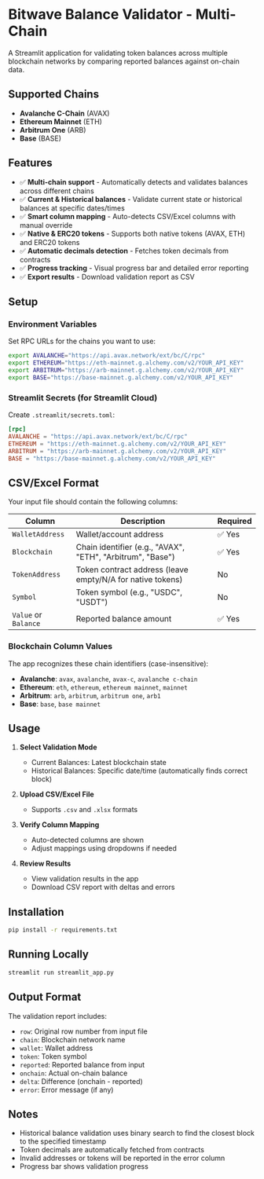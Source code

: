 # Bitwave Balance Validator - Multi-Chain

A Streamlit application for validating token balances across multiple blockchain networks by comparing reported balances against on-chain data.

## Supported Chains

- **Avalanche C-Chain** (AVAX)
- **Ethereum Mainnet** (ETH)
- **Arbitrum One** (ARB)
- **Base** (BASE)

## Features

- ✅ **Multi-chain support** - Automatically detects and validates balances across different chains
- ✅ **Current & Historical balances** - Validate current state or historical balances at specific dates/times
- ✅ **Smart column mapping** - Auto-detects CSV/Excel columns with manual override
- ✅ **Native & ERC20 tokens** - Supports both native tokens (AVAX, ETH) and ERC20 tokens
- ✅ **Automatic decimals detection** - Fetches token decimals from contracts
- ✅ **Progress tracking** - Visual progress bar and detailed error reporting
- ✅ **Export results** - Download validation report as CSV

## Setup

### Environment Variables

Set RPC URLs for the chains you want to use:

```bash
export AVALANCHE="https://api.avax.network/ext/bc/C/rpc"
export ETHEREUM="https://eth-mainnet.g.alchemy.com/v2/YOUR_API_KEY"
export ARBITRUM="https://arb-mainnet.g.alchemy.com/v2/YOUR_API_KEY"
export BASE="https://base-mainnet.g.alchemy.com/v2/YOUR_API_KEY"
```

### Streamlit Secrets (for Streamlit Cloud)

Create `.streamlit/secrets.toml`:

```toml
[rpc]
AVALANCHE = "https://api.avax.network/ext/bc/C/rpc"
ETHEREUM = "https://eth-mainnet.g.alchemy.com/v2/YOUR_API_KEY"
ARBITRUM = "https://arb-mainnet.g.alchemy.com/v2/YOUR_API_KEY"
BASE = "https://base-mainnet.g.alchemy.com/v2/YOUR_API_KEY"
```

## CSV/Excel Format

Your input file should contain the following columns:

| Column | Description | Required |
|--------|-------------|----------|
| `WalletAddress` | Wallet/account address | ✅ Yes |
| `Blockchain` | Chain identifier (e.g., "AVAX", "ETH", "Arbitrum", "Base") | ✅ Yes |
| `TokenAddress` | Token contract address (leave empty/N/A for native tokens) | No |
| `Symbol` | Token symbol (e.g., "USDC", "USDT") | No |
| `Value` or `Balance` | Reported balance amount | ✅ Yes |

### Blockchain Column Values

The app recognizes these chain identifiers (case-insensitive):

- **Avalanche**: `avax`, `avalanche`, `avax-c`, `avalanche c-chain`
- **Ethereum**: `eth`, `ethereum`, `ethereum mainnet`, `mainnet`
- **Arbitrum**: `arb`, `arbitrum`, `arbitrum one`, `arb1`
- **Base**: `base`, `base mainnet`

## Usage

1. **Select Validation Mode**
   - Current Balances: Latest blockchain state
   - Historical Balances: Specific date/time (automatically finds correct block)

2. **Upload CSV/Excel File**
   - Supports `.csv` and `.xlsx` formats

3. **Verify Column Mapping**
   - Auto-detected columns are shown
   - Adjust mappings using dropdowns if needed

4. **Review Results**
   - View validation results in the app
   - Download CSV report with deltas and errors

## Installation

```bash
pip install -r requirements.txt
```

## Running Locally

```bash
streamlit run streamlit_app.py
```

## Output Format

The validation report includes:

- `row`: Original row number from input file
- `chain`: Blockchain network name
- `wallet`: Wallet address
- `token`: Token symbol
- `reported`: Reported balance from input
- `onchain`: Actual on-chain balance
- `delta`: Difference (onchain - reported)
- `error`: Error message (if any)

## Notes

- Historical balance validation uses binary search to find the closest block to the specified timestamp
- Token decimals are automatically fetched from contracts
- Invalid addresses or tokens will be reported in the error column
- Progress bar shows validation progress
